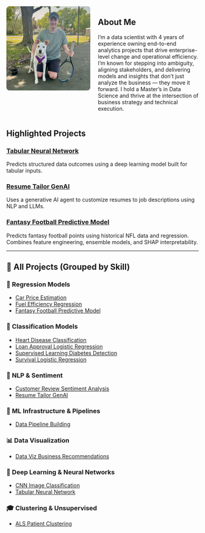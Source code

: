 <div style="display: flex; align-items: flex-start; gap: 20px; margin-bottom: 30px;">

  <img src="./profile.jpeg" alt="Nick Blackford" width="220" style="border-radius: 8px;" />

  <div>
    <h2>About Me</h2>
    <p>
      I’m a data scientist with 4 years of experience owning end-to-end analytics projects that drive enterprise-level change and operational efficiency. I’m known for stepping into ambiguity, aligning stakeholders, and delivering models and insights that don’t just analyze the business — they move it forward. I hold a Master’s in Data Science and thrive at the intersection of business strategy and technical execution.
    </p>
  </div>

</div>


## Highlighted Projects

### [Tabular Neural Network](./tabular_neural_network/)
Predicts structured data outcomes using a deep learning model built for tabular inputs.

### [Resume Tailor GenAI](./resume_tailor_genai/)
Uses a generative AI agent to customize resumes to job descriptions using NLP and LLMs.

### [Fantasy Football Predictive Model](./fantasy_football_predictive_model/)
Predicts fantasy football points using historical NFL data and regression. Combines feature engineering, ensemble models, and SHAP interpretability.

---

## 🧠 All Projects (Grouped by Skill)

### 🧮 Regression Models
- [Car Price Estimation](./car_price_estimation_linear_regression/)
- [Fuel Efficiency Regression](./fuel_efficiency_regression/)
- [Fantasy Football Predictive Model](./fantasy_football_predictive_model/)


### 🧬 Classification Models
- [Heart Disease Classification](./heart_disease_classification/)
- [Loan Approval Logistic Regression](./loan_approval_logistic_regression/)
- [Supervised Learning Diabetes Detection](./supervised_learning_diabetes_detection/)
- [Survival Logistic Regression](./survival_logistic_regression/)

### 🤖 NLP & Sentiment
- [Customer Review Sentiment Analysis](./customer_review_sentiment_analysis/)
- [Resume Tailor GenAI](./resume_tailor_genai/)

### 🧰 ML Infrastructure & Pipelines
- [Data Pipeline Building](./data_pipeline_building/)

### 📊 Data Visualization
- [Data Viz Business Recommendations](./data_viz_business_recommendations/)

### 🧠 Deep Learning & Neural Networks
- [CNN Image Classification](./cnn_image_classification/)
- [Tabular Neural Network](./tabular_neural_network/)

### 🎓 Clustering & Unsupervised
- [ALS Patient Clustering](./als_patient_clustering/)
